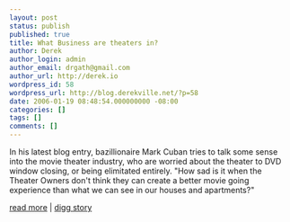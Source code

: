 ```yaml
---
layout: post
status: publish
published: true
title: What Business are theaters in?
author: Derek
author_login: admin
author_email: drgath@gmail.com
author_url: http://derek.io
wordpress_id: 58
wordpress_url: http://blog.derekville.net/?p=58
date: 2006-01-19 08:48:54.000000000 -08:00
categories: []
tags: []
comments: []
---
```

In his latest blog entry, bazillionaire Mark Cuban tries to talk some sense into the movie theater industry, who are worried about the theater to DVD window closing, or being elimitated entirely.  "How sad is it when the Theater Owners don't think they can create a better movie going experience than what we can see in our houses and apartments?"

<a href="http://www.blogmaverick.com/entry/1234000010073495/">read more</a> | <a href="http://digg.com/movies/What_Business_are_theaters_in_">digg story</a>

